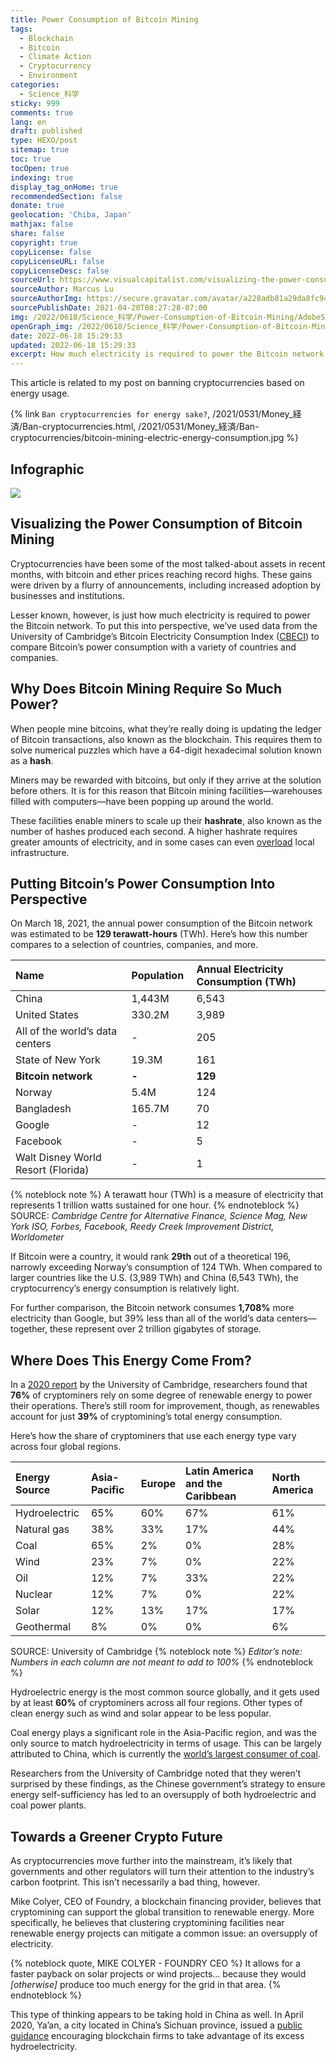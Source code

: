 ```yaml
---
title: Power Consumption of Bitcoin Mining
tags:
  - Blockchain
  - Bitcoin
  - Climate Action
  - Cryptocurrency
  - Environment
categories:
  - Science_科学
sticky: 999
comments: true
lang: en
draft: published
type: HEXO/post
sitemap: true
toc: true
tocOpen: true
indexing: true
display_tag_onHome: true
recommendedSection: false
donate: true
geolocation: 'Chiba, Japan'
mathjax: false
share: false
copyright: true
copyLicense: false
copyLicenseURL: false
copyLicenseDesc: false
sourceUrl: https://www.visualcapitalist.com/visualizing-the-power-consumption-of-bitcoin-mining/
sourceAuthor: Marcus Lu
sourceAuthorImg: https://secure.gravatar.com/avatar/a228adb81a29da8fc9478c3214d891d4?s=400&d=mm&r=g
sourcePublishDate: 2021-04-20T08:27:28-07:00
img: /2022/0618/Science_科学/Power-Consumption-of-Bitcoin-Mining/AdobeStock_436183769.svg
openGraph_img: /2022/0618/Science_科学/Power-Consumption-of-Bitcoin-Mining/AdobeStock_436183769.png
date: 2022-06-18 15:29:33
updated: 2022-06-18 15:29:33
excerpt: How much electricity is required to power the Bitcoin network. Let's put this into perspective.
---
```

This article is related to my post on banning cryptocurrencies based on energy usage.

{% link `Ban cryptocurrencies for energy sake?`, /2021/0531/Money_経済/Ban-cryptocurrencies.html, /2021/0531/Money_経済/Ban-cryptocurrencies/bitcoin-mining-electric-energy-consumption.jpg %}

## Infographic
![](./Power-Consumption-of-Bitcoin-Mining/Bitcoin-Mining-Electricity-Consumption.jpeg)


## Visualizing the Power Consumption of Bitcoin Mining
Cryptocurrencies have been some of the most talked-about assets in recent months, with bitcoin and ether prices reaching record highs. These gains were driven by a flurry of announcements, including increased adoption by businesses and institutions.

Lesser known, however, is just how much electricity is required to power the Bitcoin network. To put this into perspective, we’ve used data from the University of Cambridge’s Bitcoin Electricity Consumption Index ([CBECI](https://cbeci.org/cbeci/comparisons)) to compare Bitcoin’s power consumption with a variety of countries and companies.

## Why Does Bitcoin Mining Require So Much Power?
When people mine bitcoins, what they’re really doing is updating the ledger of Bitcoin transactions, also known as the blockchain. This requires them to solve numerical puzzles which have a 64-digit hexadecimal solution known as a **hash**.

Miners may be rewarded with bitcoins, but only if they arrive at the solution before others. It is for this reason that Bitcoin mining facilities—warehouses filled with computers—have been popping up around the world.

These facilities enable miners to scale up their **hashrate**, also known as the number of hashes produced each second. A higher hashrate requires greater amounts of electricity, and in some cases can even [overload](https://www.businessinsider.com/iran-government-blames-bitcoin-for-blackouts-in-tehran-other-cities-2021-1) local infrastructure.

## Putting Bitcoin’s Power Consumption Into Perspective
On March 18, 2021, the annual power consumption of the Bitcoin network was estimated to be **129 terawatt-hours** (TWh). Here’s how this number compares to a selection of countries, companies, and more.

|	Name	|	Population 	|	Annual Electricity Consumption (TWh)	|
|	:--	|	:--	|	:--	|
|	China	|	1,443M	|	6,543	|
|	United States	|	330.2M	|	3,989	|
|	All of the world’s data centers	|	-	|	205	|
|	State of New York	|	19.3M	|	161	|
|	**Bitcoin network** 	|	**-**	|	**129** 	|
|	Norway	|	5.4M	|	124	|
|	Bangladesh	|	165.7M	|	70	|
|	Google	|	-	|	12	|
|	Facebook	|	-	|	5	|
|	Walt Disney World Resort (Florida)	|	-	|	1	|

{% noteblock note %}
A terawatt hour (TWh) is a measure of electricity that represents 1 trillion watts sustained for one hour.
{% endnoteblock %}
SOURCE: *Cambridge Centre for Alternative Finance, Science Mag, New York ISO, Forbes, Facebook, Reedy Creek Improvement District, Worldometer*

If Bitcoin were a country, it would rank **29th** out of a theoretical 196, narrowly exceeding Norway’s consumption of 124 TWh. When compared to larger countries like the U.S. (3,989 TWh) and China (6,543 TWh), the cryptocurrency’s energy consumption is relatively light.

For further comparison, the Bitcoin network consumes **1,708%** more electricity than Google, but 39% less than all of the world’s data centers—together, these represent over 2 trillion gigabytes of storage.


## Where Does This Energy Come From?
In a [2020 report](https://www.jbs.cam.ac.uk/wp-content/uploads/2021/01/2021-ccaf-3rd-global-cryptoasset-benchmarking-study.pdf) by the University of Cambridge, researchers found that **76%** of cryptominers rely on some degree of renewable energy to power their operations. There’s still room for improvement, though, as renewables account for just **39%** of cryptomining’s total energy consumption.

Here’s how the share of cryptominers that use each energy type vary across four global regions.

|	Energy Source	|	Asia-Pacific	|	Europe	|	Latin America and the Caribbean	|	North America	|
|	:--	|	:--	|	:--	|	:--	|	:--	|
|	Hydroelectric	|	65%	|	60%	|	67%	|	61%	|
|	Natural gas	|	38%	|	33%	|	17%	|	44%	|
|	Coal	|	65%	|	2%	|	0%	|	28%	|
|	Wind	|	23%	|	7%	|	0%	|	22%	|
|	Oil	|	12%	|	7%	|	33%	|	22%	|
|	Nuclear	|	12%	|	7%	|	0%	|	22%	|
|	Solar	|	12%	|	13%	|	17%	|	17%	|
|	Geothermal	|	8%	|	0%	|	0%	|	6%	|

SOURCE: University of Cambridge
{% noteblock note %}
*Editor’s note: Numbers in each column are not meant to add to 100%*
{% endnoteblock %}

Hydroelectric energy is the most common source globally, and it gets used by at least **60%** of cryptominers across all four regions. Other types of clean energy such as wind and solar appear to be less popular.

Coal energy plays a significant role in the Asia-Pacific region, and was the only source to match hydroelectricity in terms of usage. This can be largely attributed to China, which is currently the [world’s largest consumer of coal](https://www.statista.com/statistics/265510/countries-with-the-largest-coal-consumption/).

Researchers from the University of Cambridge noted that they weren’t surprised by these findings, as the Chinese government’s strategy to ensure energy self-sufficiency has led to an oversupply of both hydroelectric and coal power plants.


## Towards a Greener Crypto Future
As cryptocurrencies move further into the mainstream, it’s likely that governments and other regulators will turn their attention to the industry’s carbon footprint. This isn’t necessarily a bad thing, however.

Mike Colyer, CEO of Foundry, a blockchain financing provider, believes that cryptomining can support the global transition to renewable energy. More specifically, he believes that clustering cryptomining facilities near renewable energy projects can mitigate a common issue: an oversupply of electricity.

{% noteblock quote, MIKE COLYER - FOUNDRY CEO %}
It allows for a faster payback on solar projects or wind projects… because they would *[otherwise]* produce too much energy for the grid in that area.
{% endnoteblock %}

This type of thinking appears to be taking hold in China as well. In April 2020, Ya’an, a city located in China’s Sichuan province, issued a [public guidance](https://www.coindesk.com/chinese-city-known-for-bitcoin-mining-seeks-blockchain-firms-to-burn-excess-hydropower) encouraging blockchain firms to take advantage of its excess hydroelectricity.
